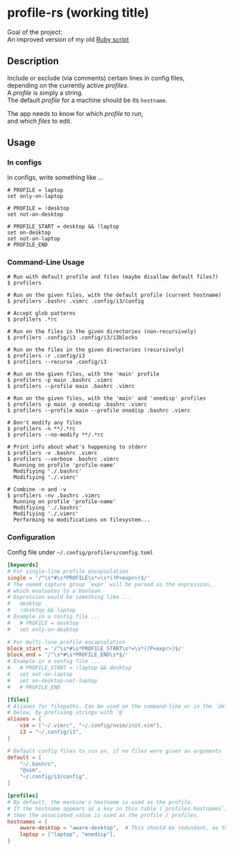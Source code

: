 # profile-rs (working title)
Goal of the project:  
An improved version of my old [Ruby script][profilerb]

## Description
Include or exclude (via comments) certain lines in config files,  
depending on the currently active _profiles_.  
A _profile_ is simply a string.  
The default _profile_ for a machine should be its `hostname`.  

The app needs to know for which _profile_ to run,  
and which _files_ to edit.  

## Usage
### In configs
In configs, write something like ...
```
# PROFILE = laptop
set only-on-laptop

# PROFILE = !desktop
set not-on-desktop

# PROFILE_START = desktop && !laptop
set on-desktop
set not-on-laptop
# PROFILE_END
```

### Command-Line Usage
```
# Run with default profile and files (maybe disallow default files?)
$ profilers

# Run on the given files, with the default profile (current hostname)
$ profilers .bashrc .vimrc .config/i3/config

# Accept glob patterns
$ profilers .*rc

# Run on the files in the given directories (non-recursively)
$ profilers .config/i3 .config/i3/i3blocks

# Run on the files in the given directories (recursively)
$ profilers -r .config/i3
$ profilers --recurse .config/i3

# Run on the given files, with the 'main' profile
$ profilers -p main .bashrc .vimrc
$ profilers --profile main .bashrc .vimrc

# Run on the given files, with the 'main' and 'onedisp' profiles
$ profilers -p main -p onedisp .bashrc .vimrc
$ profilers --profile main --profile onedisp .bashrc .vimrc

# Don't modify any files
$ profilers -n **/.*rc
$ profilers --no-modify **/.*rc

# Print info about what's happening to stderr
$ profilers -v .bashrc .vimrc
$ profilers --verbose .bashrc .vimrc
  Running on profile 'profile-name'
  Modifiying './.bashrc'
  Modifiying './.vimrc'

# Combine -n and -v
$ profilers -nv .bashrc .vimrc
  Running on profile 'profile-name'
  Modifiying './.bashrc'
  Modifiying './.vimrc'
  Performing no modifications on filesystem...
```

### Configuration
Config file under `~/.config/profilers/config.toml`

```toml
[keywords]
# For single-line profile encapsulation
single = '/^\s*#\s*PROFILE\s*=\s*(?P<expr>)$/'
# The named capture group `expr` will be parsed as the expression,
# which evaluates to a boolean.
# Expression would be something like ...
#   desktop
#   !desktop && laptop
# Example in a config file ...
#   # PROFILE = desktop
#   set only-on-desktop

# For multi-line profile encapsulation
block_start = '/^\s*#\s*PROFILE_START\s*=\s*(?P<expr>)$/'
block_end = '/^\s*#\s*PROFILE_END\s*$/'
# Example in a config file ...
#   # PROFILE_START = !laptop && desktop
#   set not-on-laptop
#   set on-desktop-not-laptop
#   # PROFILE_END

[files]
# Aliases for filepaths. Can be used on the command-line or in the `default` key
# below, by prefixing strings with `@`
aliases = {
    vim = ["~/.vimrc", "~/.config/nvim/init.vim"],
    i3 = "~/.config/i3",
}

# Default config files to run on, if no files were given as arguments
default = [
    "~/.bashrc",
    "@vim",
    "~/.config/i3/config",
]

[profiles]
# By default, the machine's hostname is used as the profile.
# If the hostname appears as a key in this table (`profiles.hostnames`),
# then the associated value is used as the profile / profiles.
hostnames = {
    aware-desktop = "aware-desktop",  # This should be redundant, as the hostname is the default profile
    laptop = ["laptop", "onedisp"],
}
```

[profilerb]: https://github.com/Noah2610/profile.rb

